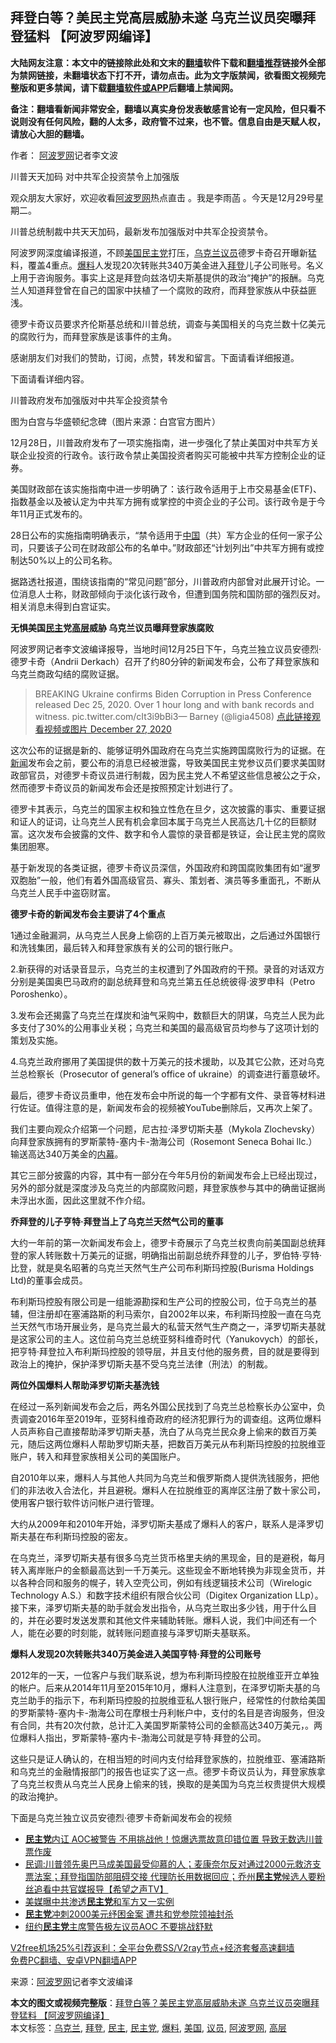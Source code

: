  <h2>拜登白等？美民主党高层威胁未遂 乌克兰议员突曝拜登猛料 【阿波罗网编译】</h2> <p class="notice"><b>大陆网友注意：本文中的链接除此处和文末的<a href="https://github.com/bannedbook/fanqiang" >翻墙</a>软件下载和<a href="https://github.com/killgcd/justmysocks/blob/master/README.md">翻墙推荐</a>链接外全部为禁网链接，未翻墙状态下打不开，请勿点击。此为文字版禁闻，欲看图文视频完整版和更多禁闻，请下载<a href="https://github.com/bannedbook/fanqiang">翻墙软件或APP</a>后翻墙上禁闻网。</p><p>备注：翻墙看新闻非常安全，翻墙以真实身份发表敏感言论有一定风险，但只看不说则没有任何风险，翻的人太多，政府管不过来，也不管。信息自由是天赋人权，请放心大胆的翻墙。</b></p>  <div class="entry"> <p>作者： <span class='wp_keywordlink_affiliate'><a href="https://www.aboluowang.com/" title="阿波罗网" target="_blank">阿波罗网</a></span>记者李文波</p> <p id="summary">川普天天加码 对中共军企投资禁令上加强版</p> <p>观众朋友大家好，欢迎收看<a href="https://www.bannedbook.org/bnews/tag/%e9%98%bf%e6%b3%a2%e7%bd%97%e7%bd%91/" class="st_tag internal_tag" rel="tag" title="标签 阿波罗网 下的日志">阿波罗网</a>热点直击 。我是李雨菡 。今天是12月29号星期二。</p> <p>川普总统制裁中共天天加码，最新发布加强版对中共军企投资禁令。</p> <p>阿波罗网深度编译报道，不顾<a href="https://www.bannedbook.org/bnews/tag/%e7%be%8e%e5%9b%bd/" class="st_tag internal_tag" rel="tag" title="标签 美国 下的日志">美国</a><a href="https://www.bannedbook.org/bnews/tag/%e6%b0%91%e4%b8%bb%e5%85%9a/" class="st_tag internal_tag" rel="tag" title="标签 民主党 下的日志">民主党</a>打压，<a href="https://www.bannedbook.org/bnews/tag/%e4%b9%8c%e5%85%8b%e5%85%b0/" class="st_tag internal_tag" rel="tag" title="标签 乌克兰 下的日志">乌克兰</a><a href="https://www.bannedbook.org/bnews/tag/%e8%ae%ae%e5%91%98/" class="st_tag internal_tag" rel="tag" title="标签 议员 下的日志">议员</a>德罗卡奇召开曝新猛料，覆盖4重点。<a href="https://www.bannedbook.org/bnews/tag/%E7%88%86%E6%96%99/" class="st_tag internal_tag" rel="tag" title="标签 爆料 下的日志">爆料</a>人发现20次转账共340万美金进入<a href="https://www.bannedbook.org/bnews/tag/%e6%8b%9c%e7%99%bb/" class="st_tag internal_tag" rel="tag" title="标签 拜登 下的日志">拜登</a>儿子公司账号。名义上用于咨询服务。事实上这是拜登向兹洛切夫斯基提供的政治“掩护”的报酬。乌克兰人知道拜登曾在自己的国家中扶植了一个腐败的政府，而拜登家族从中获益匪浅。</p> <p>德罗卡奇议员要求齐伦斯基总统和川普总统，调查与美国相关的乌克兰数十亿美元的腐败行为，而拜登家族是该事件的主角。</p> <p>感谢朋友们对我们的赞助，订阅，点赞，转发和留言。下面请看详细报道。</p> <p>下面请看详细内容。</p> <p>川普政府发布加强版对中共军企投资禁令</p> <p> 图为白宫与华盛顿纪念碑（图片来源：白宫官方图片）</p>  <p>12月28日，川普政府发布了一项实施指南，进一步强化了禁止美国对中共军方关联企业投资的行政令。该行政令禁止美国投资者购买可能被中共军方控制企业的证券。</p> <p>美国财政部在该实施指南中进一步明确了：该行政令适用于上市交易基金(ETF)、指数基金以及被认定为中共军方拥有或掌控的中资企业的子公司。该行政令是于今年11月正式发布的。</p> <p>28日公布的实施指南明确表示，“禁令适用于<span class='wp_keywordlink_affiliate'><a href="https://www.bannedbook.org/" title="中国" target="_blank">中国</a></span>（共）军方企业的任何一家子公司，只要该子公司在财政部公布的名单中。”财政部还“计划列出”中共军方拥有或控制达50%以上的公司名称。</p> <p>据路透社报道，围绕该指南的“常见问题”部分，川普政府内部曾对此展开讨论。一位消息人士称，财政部倾向于淡化该行政令，但遭到国务院和国防部的强烈反对。相关消息未得到白宫证实。</p> <p><strong>无惧美国<a href="https://www.bannedbook.org/bnews/tag/%e6%b0%91%e4%b8%bb/" class="st_tag internal_tag" rel="tag" title="标签 民主 下的日志">民主</a>党<span class='wp_keywordlink_affiliate'><a href="https://www.bannedbook.org/bnews/ccpdope/" title="中共高层内幕" target="_blank">高层</a></span>威胁 乌克兰议员曝拜登家族腐败</strong></p> <p>阿波罗网记者李文波编译报导，当地时间12月25日下午，乌克兰独立议员安德烈·德罗卡奇（Andrii Derkach）召开了约80分钟的新闻发布会，公布了拜登家族和乌克兰商政勾结的腐败证据。</p> <blockquote><p>BREAKING   Ukraine confirms Biden Corruption in Press Conference released Dec 25, 2020. Over 1 hour long and with bank records and witness. pic.twitter.com/cIt3i9bBi3— Barney (@ligia4508) <a href="https://twitter.com/ligia4508/status/1343338372618711040?ref_src=twsrc%5Etfw">点此链接观看视频或图片 December 27, 2020</a></p></blockquote> <p>这次公布的证据是新的、能够证明外国政府在乌克兰实施跨国腐败行为的证据。在<span class='wp_keywordlink_affiliate'><a href="https://www.bannedbook.org/" title="新闻">新闻</a></span>发布会之前，要公布的消息已经被泄露，导致美国民主党参议员们要求美国财政部官员，对德罗卡奇议员进行制裁，因为民主党人不希望这些信息被公之于众，然而德罗卡奇议员的新闻发布会还是按照预定计划进行了。</p> <p>德罗卡其表示，乌克兰的国家主权和独立性危在旦夕，这次披露的事实、重要证据和证人的证词，让乌克兰人民有机会拿回本属于乌克兰人民高达几十亿的巨额财富。这次发布会披露的文件、数字和令人震惊的录音都是铁证，会让民主党的腐败集团胆寒。</p> <p>基于新发现的各类证据，德罗卡奇议员深信，外国政府和跨国腐败集团有如“暹罗双胞胎”一般，他们有着外国高级官员、寡头、策划者、演员等多重面孔，不断从乌克兰人民手中盗窃财富。</p>  <p><strong>德罗卡奇的新闻发布会主要讲了4个重点</strong></p> <p>1通过金融漏洞，从乌克兰人民身上偷窃的上百万美元被取出，之后通过外国银行和洗钱集团，最后转入和拜登家族有关的公司的银行账户。</p> <p>2.新获得的对话录音显示，乌克兰的主权遭到了外国政府的干预。录音的对话双方分别是美国奥巴马政府的副总统拜登和乌克兰第五任总统彼得·波罗申科（Petro Poroshenko）。</p> <p>3.发布会还揭露了乌克兰在煤炭和油气采购中，数额巨大的阴谋，乌克兰人民为此多支付了30%的公用事业关税；乌克兰和美国的最高级官员均参与了这项计划的策划及实施。</p> <p>4.乌克兰政府挪用了美国提供的数十万美元的技术援助，以及其它公款，还对乌克兰总检察长（Prosecutor of general’s office of ukraine）的调查进行蓄意破坏。</p> <p>最后，德罗卡奇议员重申，他在发布会中所说的每一个字都有文件、录音等材料进行佐证。值得注意的是，新闻发布会的视频被YouTube删除后，又再次上架了。</p> <p>我们主要向观众介绍第一个问题，尼古拉·泽罗切斯夫基（Mykola Zlochevsky）向拜登家族拥有的罗斯蒙特-塞内卡-渤海公司（Rosemont Seneca Bohai llc.）输送高达340万美金的<span class='wp_keywordlink_affiliate'><a href="https://www.bannedbook.org/bnews/ccpdope/" title="中共高层内幕" target="_blank">内幕</a></span>。</p> <p>其它三部分披露的内容，其中有一部分在今年5月份的新闻发布会上已经出现过，另外的部分就是深度涉及乌克兰的内部腐败问题，拜登家族参与其中的确凿证据尚未浮出水面，因此这里就不作介绍。</p> <p><strong>乔拜登的儿子亨特·拜登当上了乌克兰天然气公司的董事</strong></p> <p>大约一年前的第一次新闻发布会上，德罗卡奇展示了乌克兰权贵向前美国副总统拜登的家人转账数十万美元的证据，明确指出前副总统乔拜登的儿子，罗伯特·亨特·比登，就是臭名昭著的乌克兰天然气生产公司布利斯玛控股(Burisma Holdings Ltd)的董事会成员。</p>  <p>布利斯玛控股有限公司是一组能源勘探和生产公司的控股公司，位于乌克兰的基辅，但注册却在塞浦路斯的利马索尔，自2002年以来，布利斯玛控股一直在乌克兰天然气市场开展业务，是乌克兰最大的私营天然气生产商之一，泽罗切斯夫基就是这家公司的主人。这位前乌克兰总统亚努科维奇时代（Yanukovych）的部长，把亨特·拜登拉入布利斯玛控股的领导层，并且支付他的服务费，目的就是要得到政治上的掩护，保护泽罗切斯夫基不受乌克兰法律（刑法）的制裁。</p> <p><strong>两位外国爆料人帮助泽罗切斯夫基洗钱</strong></p> <p>在经过一系列新闻发布会之后，两名外国公民找到了乌克兰总检察长办公室中，负责调查2016年至2019年，亚努科维奇政府的经济犯罪行为的调查组。这两位爆料人员声称自己直接帮助泽罗切斯夫基，洗白了从乌克兰民众身上偷来的数百万美元，随后这两位爆料人帮助罗切斯夫基，把数百万美元从布利斯玛控股的拉脱维亚账户，转入和拜登家族相关公司的美国账户。</p> <p>自2010年以来，爆料人与其他人共同为乌克兰和俄罗斯商人提供洗钱服务，把他们的非法收入合法化，并且避税。爆料人在拉脱维亚的离岸区注册了数十家公司，使用客户银行软件访问帐户进行管理。</p> <p>大约从2009年和2010年开始，泽罗切斯夫基成了爆料人的客户，联系人是泽罗切斯夫基在布利斯玛控股的密友。</p> <p>在乌克兰，泽罗切斯夫基有很多乌克兰货币格里夫纳的黑现金，目的是避税，每月转入离岸账户的金额最高达到一千万美元。这些现金不断地转换为非现金货币，并以各种合同和服务的幌子，转入空壳公司，例如有线逻辑技术公司（Wirelogic Technology A.S.）和数字技术组织有限合伙公司（Digitex Organization LLp）。接下来，泽罗切斯夫基的助手就会发出指令，从乌克兰取出多少钱，用于什么目的，并在必要时发送发票和其他文件来辅助转账。爆料人说，我们中间还有一个人，能在必要的时刻能，就转账问题直接与泽罗切斯夫基联系。</p> <p><strong>爆料人发现20次转账共340万美金进入美国亨特·拜登的公司账号</strong></p> <p>2012年的一天，一位客户与我们联系说，想为布利斯玛控股在拉脱维亚开立单独的帐户。后来从2014年11月至2015年10月，爆料人注意到，在泽罗切斯夫基的乌克兰助手的指示下，布利斯玛控股的拉脱维亚私人银行账户，经常性的付款给美国的罗斯蒙特-塞内卡-渤海公司在摩根士丹利帐户中，支付的名目是咨询服务，但没有合同，共有20次付款，总计汇入美国罗斯蒙特公司的金额高达340万美元，。两位爆料人指出，罗斯蒙特-塞内卡-渤海公司就是亨特·拜登的公司。</p> <p>这些只是证人确认的，在相当短的时间内支付给拜登家族的，拉脱维亚、塞浦路斯和乌克兰的金融情报部门的报告也证实了这一点。德罗卡奇议员认为，拜登家族拿了乌克兰权贵从乌克兰人民身上偷来的钱，换取的是美国为乌克兰权贵提供大规模的政治掩护。</p> <p>下面是乌克兰独立议员安德烈·德罗卡奇新闻发布会的视频</p>  <p></p> <p></p> <ul class='op-related-articles' title='相关阅读'> <li><a href='https://www.bannedbook.org/bnews/topimagenews/20201230/1457561.html' target='_blank'><b>民主党</b>内讧 AOC被警告 不用挑战他！惊爆选票故意印错位置 导致无数选川普票作废</a></li> <li><a href='https://www.bannedbook.org/bnews/cbnews/20201230/1457539.html' target='_blank'>民调:川普领先奥巴马成美国最受仰慕的人；麦康奈尔反对通过2000元救济支票法案；拜登指国防部阻碍交接 代理防长用数据回应；乔州<b>民主党</b>候选人要粉丝追看中共官媒报导【希望之声TV】</a></li> <li><a href='https://www.bannedbook.org/bnews/cbnews/20201230/1457523.html' target='_blank'>美媒曝中共渗透<b>民主党</b>和军方又一实例</a></li> <li><a href='https://www.bannedbook.org/bnews/cnnews/20201230/1457480.html' target='_blank'><b>民主党</b>冲刺2000美元纾困金案 遭共和党参院领袖封杀</a></li> <li><a href='https://www.bannedbook.org/bnews/bannedvideo/20201229/1457096.html' target='_blank'>纽约<b>民主党</b>主席警告极左议员AOC 不要挑战舒默</a></li> </ul> <p class="texttj"> <a href="https://github.com/bannedbook/fanqiang/wiki/V2ray%E6%9C%BA%E5%9C%BA" target="_blank">V2free机场25%引荐返利：全平台免费SS/V2ray节点+经济套餐高速翻墙</a><br/> <a href="https://github.com/bannedbook/fanqiang/wiki/%E7%A6%81%E9%97%BB%E7%BD%91%E5%AE%89%E5%8D%93%E7%BF%BB%E5%A2%99%E6%96%B0%E9%97%BBAPP" target="_blank">免费PC翻墙、安卓VPN翻墙APP</a></p><p> 来源：<a href="https://www.aboluowang.com/2020/1230/1539724.html" target="_blank">阿波罗网</a>记者李文波编译 </p><a name='sharetosocial'></a>       <div><b>本文的图文或视频完整版</b>：<a href='https://www.bannedbook.org/bnews/topimagenews/20201230/1457573.html'>拜登白等？美民主党高层威胁未遂 乌克兰议员突曝拜登猛料 【阿波罗网编译】</a></div>  </div><!--END ENTRY--> <div class="postfooter"> <div>本文标签：<a href="https://www.bannedbook.org/bnews/tag/%e4%b9%8c%e5%85%8b%e5%85%b0/" rel="tag">乌克兰</a>, <a href="https://www.bannedbook.org/bnews/tag/%e6%8b%9c%e7%99%bb/" rel="tag">拜登</a>, <a href="https://www.bannedbook.org/bnews/tag/%e6%b0%91%e4%b8%bb/" rel="tag">民主</a>, <a href="https://www.bannedbook.org/bnews/tag/%e6%b0%91%e4%b8%bb%e5%85%9a/" rel="tag">民主党</a>, <a href="https://www.bannedbook.org/bnews/tag/%E7%88%86%E6%96%99/" rel="tag">爆料</a>, <a href="https://www.bannedbook.org/bnews/tag/%e7%be%8e%e5%9b%bd/" rel="tag">美国</a>, <a href="https://www.bannedbook.org/bnews/tag/%e8%ae%ae%e5%91%98/" rel="tag">议员</a>, <a href="https://www.bannedbook.org/bnews/tag/%e9%98%bf%e6%b3%a2%e7%bd%97%e7%bd%91/" rel="tag">阿波罗网</a>, <a href="https://www.bannedbook.org/bnews/tag/%E9%AB%98%E5%B1%82/" rel="tag">高层</a></div>  </div><!--END POSTFOOTER--> 